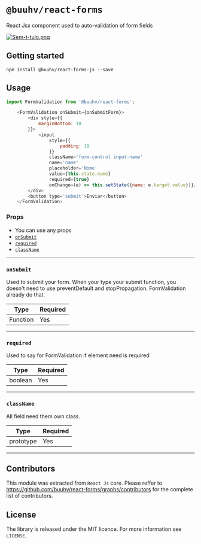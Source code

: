 # `@buuhv/react-forms`

React Jsx component used to auto-validation of form fields

[![Sem-t-tulo.png](https://i.postimg.cc/q7094qrx/Sem-t-tulo.png)](https://postimg.cc/RWsPTMNW)


## Getting started

`npm install @buuhv/react-forms-js --save`

## Usage

```javascript
import FormValidation from '@buuhv/react-forms';
```

```javascript
    <FormValidation onSubmit={onSubmitForm}>
        <div style={{
            marginBottom: 10
        }}>
            <input
                style={{
                    padding: 10
                }}
                className='form-control input-name'
                name='name'
                placeholder='Nome'
                value={this.state.name}
                required={true}
                onChange=(e) => this.setState({name: e.target.value})}/>
        </div>
        <button type='submit'>Enviar</button>
    </FormValidation>
```

### Props
- You can use any props
- [`onSubmit`](#onSubmit)
- [`required`](#required)
- [`className`](#className)


---

### `onSubmit`

Used to submit your form. When your type your submit function, you doesn't need to use preventDefault and stopPropagation. FormValidation already do that.

| Type       | Required |
| ---------- | -------- |
| Function   | Yes      |

---

### `required`

Used to say for FormValidation if element need is required

| Type       | Required 
| ---------- | -------- |
| boolean    | Yes      |

---

### `className`

All field need them own class.

| Type       | Required 
| ---------- | -------- |
| prototype  | Yes      |

---

## Contributors

This module was extracted from `React Js` core. Please reffer to https://github.com/buuhv/react-forms/graphs/contributors for the complete list of contributors.

## License
The library is released under the MIT licence. For more information see `LICENSE`.
